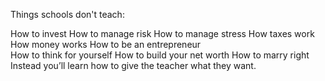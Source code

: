 Things schools don't teach:

How to invest
How to manage risk
How to manage stress
How taxes work
How money works
How to be an entrepreneur  
How to think for yourself
How to build your net worth
How to marry right
Instead you’ll learn how to give the teacher what they want.
